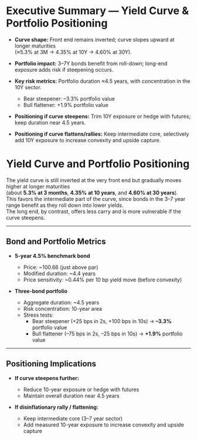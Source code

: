 # Executive Summary — Yield Curve & Portfolio Positioning

- **Curve shape:** Front end remains inverted; curve slopes upward at longer maturities  
  (≈5.3% at 3M → 4.35% at 10Y → 4.60% at 30Y).  

- **Portfolio impact:** 3–7Y bonds benefit from roll-down; long-end exposure adds risk if steepening occurs.  

- **Key risk metrics:** Portfolio duration ≈4.5 years, with concentration in the 10Y sector.  
  - Bear steepener: –3.3% portfolio value  
  - Bull flattener: +1.9% portfolio value  

- **Positioning if curve steepens:** Trim 10Y exposure or hedge with futures; keep duration near 4.5 years.  

- **Positioning if curve flattens/rallies:** Keep intermediate core, selectively add 10Y exposure to increase convexity and upside capture.  


# Yield Curve and Portfolio Positioning

The yield curve is still inverted at the very front end but gradually moves higher at longer maturities  
(about **5.3% at 3 months**, **4.35% at 10 years**, and **4.60% at 30 years**).  
This favors the intermediate part of the curve, since bonds in the 3–7 year range benefit as they roll down into lower yields.  
The long end, by contrast, offers less carry and is more vulnerable if the curve steepens.  

---

## Bond and Portfolio Metrics

- **5-year 4.5% benchmark bond**  
  - Price: ~100.66 (just above par)  
  - Modified duration: ~4.4 years  
  - Price sensitivity: ~0.44% per 10 bp yield move (before convexity)  

- **Three-bond portfolio**  
  - Aggregate duration: ~4.5 years  
  - Risk concentration: 10-year area  
  - Stress tests:  
    - Bear steepener (+25 bps in 2s, +100 bps in 10s) → **–3.3%** portfolio value  
    - Bull flattener (–75 bps in 2s, –25 bps in 10s) → **+1.9%** portfolio value  

---

## Positioning Implications

- **If curve steepens further:**  
  - Reduce 10-year exposure or hedge with futures  
  - Maintain overall duration near 4.5 years  

- **If disinflationary rally / flattening:**  
  - Keep intermediate core (3–7 year sector)  
  - Add measured 10-year exposure to increase convexity and upside capture  


